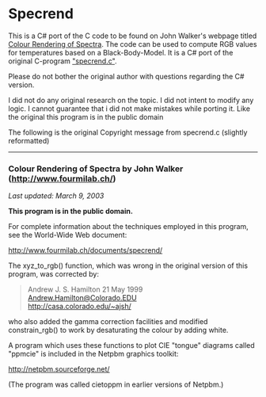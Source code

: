 # Specrend

This is a C# port of the C code to be found on John Walker's webpage titled [Colour Rendering of Spectra](https://www.fourmilab.ch/documents/specrend/). The code can be used to compute RGB values for temperatures based on a Black-Body-Model. It is a C# port of the original C-program ["specrend.c"](https://www.fourmilab.com/documents/specrend/specrend.c).
 
Please do not bother the original author with questions regarding the C# version. 

I did not do any original research on the topic. I did not intent to modify any logic. I cannot guarantee that i did not make mistakes while porting it. Like the original this program is in the public domain  

The following is the original Copyright message from specrend.c (slightly reformatted)

---
### Colour Rendering of Spectra by John Walker (http://www.fourmilab.ch/)
*Last updated: March 9, 2003*

**This program is in the public domain.**

For complete information about the techniques employed in this program, see the World-Wide Web document:

 http://www.fourmilab.ch/documents/specrend/

The xyz_to_rgb() function, which was wrong in the original version of this program, was corrected by:

> Andrew J. S. Hamilton 21 May 1999  
> Andrew.Hamilton@Colorado.EDU  
> http://casa.colorado.edu/~ajsh/  

who also added the gamma correction facilities and modified constrain_rgb() to work by desaturating the colour by adding white.

A program which uses these functions to plot CIE "tongue" diagrams called "ppmcie" is included in the Netpbm graphics toolkit:

  http://netpbm.sourceforge.net/

(The program was called cietoppm in earlier versions of Netpbm.)
